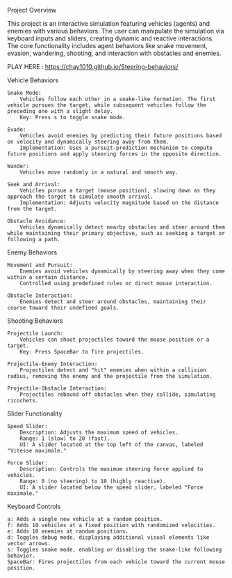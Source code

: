 Project Overview

This project is an interactive simulation featuring vehicles (agents) and enemies with various behaviors. The user can manipulate the simulation via keyboard inputs and sliders, creating dynamic and reactive interactions. The core functionality includes agent behaviors like snake movement, evasion, wandering, shooting, and interaction with obstacles and enemies.

PLAY HERE : https://chay1010.github.io/Steering-behaviors/

Vehicle Behaviors

    Snake Mode:
        Vehicles follow each other in a snake-like formation. The first vehicle pursues the target, while subsequent vehicles follow the preceding one with a slight delay.
        Key: Press s to toggle snake mode.

    Evade:
        Vehicles avoid enemies by predicting their future positions based on velocity and dynamically steering away from them.
        Implementation: Uses a pursuit-prediction mechanism to compute future positions and apply steering forces in the opposite direction.

    Wander:
        Vehicles move randomly in a natural and smooth way.

    Seek and Arrival:
        Vehicles pursue a target (mouse position), slowing down as they approach the target to simulate smooth arrival.
        Implementation: Adjusts velocity magnitude based on the distance from the target.

    Obstacle Avoidance:
        Vehicles dynamically detect nearby obstacles and steer around them while maintaining their primary objective, such as seeking a target or following a path.

Enemy Behaviors

    Movement and Pursuit:
        Enemies avoid vehicles dynamically by steering away when they come within a certain distance.
        Controlled using predefined rules or direct mouse interaction.

    Obstacle Interaction:
        Enemies detect and steer around obstacles, maintaining their course toward their undefined goals.

Shooting Behaviors

    Projectile Launch:
        Vehicles can shoot projectiles toward the mouse position or a target.
        Key: Press SpaceBar to fire projectiles.

    Projectile-Enemy Interaction:
        Projectiles detect and "hit" enemies when within a collision radius, removing the enemy and the projectile from the simulation.

    Projectile-Obstacle Interaction:
        Projectiles rebound off obstacles when they collide, simulating ricochets.

Slider Functionality

    Speed Slider:
        Description: Adjusts the maximum speed of vehicles.
        Range: 1 (slow) to 20 (fast).
        UI: A slider located at the top left of the canvas, labeled "Vitesse maximale."

    Force Slider:
        Description: Controls the maximum steering force applied to vehicles.
        Range: 0 (no steering) to 10 (highly reactive).
        UI: A slider located below the speed slider, labeled "Force maximale."

Keyboard Controls

    a: Adds a single new vehicle at a random position.
    f: Adds 10 vehicles at a fixed position with randomized velocities.
    e: Adds 10 enemies at random positions.
    d: Toggles debug mode, displaying additional visual elements like vector arrows.
    s: Toggles snake mode, enabling or disabling the snake-like following behavior.
    SpaceBar: Fires projectiles from each vehicle toward the current mouse position.
